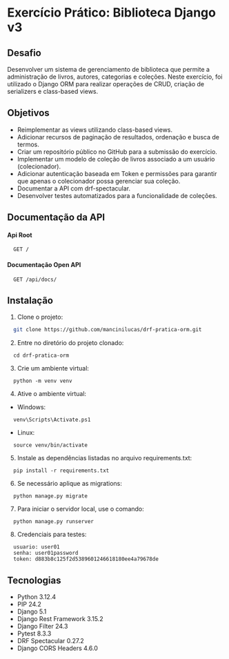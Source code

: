 # Exercício Prático: Biblioteca Django v3

## Desafio
Desenvolver um sistema de gerenciamento de biblioteca que permite a administração de livros, autores, categorias e coleções. Neste exercício, foi utilizado o Django ORM para realizar operações de CRUD, criação de serializers e class-based views.

## Objetivos
- Reimplementar as views utilizando class-based views.
- Adicionar recursos de paginação de resultados, ordenação e busca de termos.
- Criar um repositório público no GitHub para a submissão do exercício.
- Implementar um modelo de coleção de livros associado a um usuário (colecionador).
- Adicionar autenticação baseada em Token e permissões para garantir que apenas o colecionador
possa gerenciar sua coleção.
- Documentar a API com drf-spectacular.
- Desenvolver testes automatizados para a funcionalidade de coleções.

## Documentação da API

#### Api Root

```http
  GET /
```

#### Documentação Open API

```http
  GET /api/docs/
```

## Instalação

1. Clone o projeto:

```bash
  git clone https://github.com/mancinilucas/drf-pratica-orm.git
```

2. Entre no diretório do projeto clonado:
```
  cd drf-pratica-orm
```

3. Crie um ambiente virtual:

```
  python -m venv venv
```

4. Ative o ambiente virtual:

- Windows:
```
  venv\Scripts\Activate.ps1
```

- Linux:
```
  source venv/bin/activate
```

5. Instale as dependências listadas no arquivo requirements.txt:
```
  pip install -r requirements.txt
```

6. Se necessário aplique as migrations:
```
  python manage.py migrate
```

7. Para iniciar o servidor local, use o comando:
```
  python manage.py runserver
```

8. Credenciais para testes:
```
  usuario: user01
  senha: user01password
  token: d883b8c125f2d5389601246618180ee4a79678de
```



## Tecnologias
- Python 3.12.4
- PIP 24.2
- Django 5.1
- Django Rest Framework 3.15.2
- Django Filter 24.3
- Pytest 8.3.3
- DRF Spectacular 0.27.2
- Django CORS Headers 4.6.0